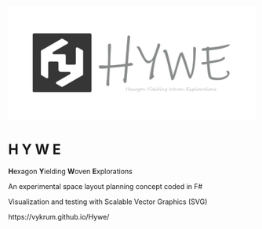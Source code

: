 ![Hywe Banner](/wwwroot/hyweBanner.jpg)

# H Y W E

 **H**exagon **Y**ielding **W**oven **E**xplorations 

An experimental space layout planning concept coded in F#

Visualization and testing with Scalable Vector Graphics (SVG)

<p> https://vykrum.github.io/Hywe/ </p>
